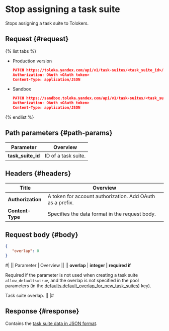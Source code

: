 # Stop assigning a task suite

Stops assigning a task suite to Tolokers.

## Request {#request}

{% list tabs %}

- Production version

   ```json
   PATCH https://toloka.yandex.com/api/v1/task-suites/<task_suite_id>/set-overlap-or-min
   Authorization: OAuth <OAuth token>
   Content-Type: application/JSON
   ```

- Sandbox

   ```json
   PATCH https://sandbox.toloka.yandex.com/api/v1/task-suites/<task_suite_id>/set-overlap-or-min
   Authorization: OAuth <OAuth token>
   Content-Type: application/JSON
   ```
{% endlist %}

## Path parameters {#path-params}

Parameter | Overview
----- | -----
**task_suite_id** | ID of a task suite.


## Headers {#headers}

Title | Overview
----- | -----
**Authorization** | A token for account authorization. Add OAuth as a prefix.
**Content-Type** | Specifies the data format in the request body.


## Request body {#body}

```json
{
   "overlap": 0
}
```

#|
|| Parameter | Overview ||
|| **overlap** | **integer \| required if**

Required if the parameter is not used when creating a task suite `allow_defaults=true`, and the overlap is not specified in the pool parameters (in the [defaults.​default_​overlap_for_​new_task_suites](create-pool.md#default_overlap_for_new_task_suites)) key).

Task suite overlap. ||
|#

## Response {#response}

Contains the [task suite data in JSON format](create-task-suite.md#overlap).

